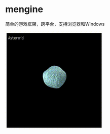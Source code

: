 # mengine

简单的游戏框架，跨平台，支持浏览器和Windows

![record.gif](https://github.com/planet0104/mengine/blob/master/record.gif)